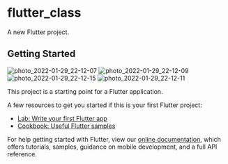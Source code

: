 # flutter_class

A new Flutter project.

## Getting Started


![photo_2022-01-29_22-12-07](https://user-images.githubusercontent.com/68488154/151668651-690911ea-e2fa-4777-8ef4-38333c54de19.jpg)
![photo_2022-01-29_22-12-09](https://user-images.githubusercontent.com/68488154/151668659-64dd4dcc-46f5-4b5d-ab03-cf7c485602d9.jpg)
![photo_2022-01-29_22-12-15](https://user-images.githubusercontent.com/68488154/151668661-3cc0dfe8-c8ee-474e-9f46-a8dc79c4fc87.jpg)
![photo_2022-01-29_22-12-11](https://user-images.githubusercontent.com/68488154/151668668-a2ac35b4-6e8b-49e5-a5f5-5d22d681d6e8.jpg)



This project is a starting point for a Flutter application.

A few resources to get you started if this is your first Flutter project:

- [Lab: Write your first Flutter app](https://flutter.dev/docs/get-started/codelab)
- [Cookbook: Useful Flutter samples](https://flutter.dev/docs/cookbook)

For help getting started with Flutter, view our
[online documentation](https://flutter.dev/docs), which offers tutorials,
samples, guidance on mobile development, and a full API reference.

